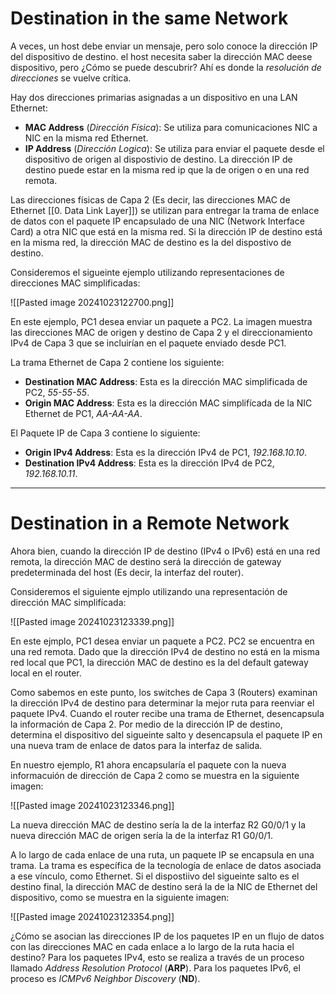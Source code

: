 # Destination in the same Network

A veces, un host debe enviar un mensaje, pero solo conoce la dirección IP del dispositivo de destino. el host necesita saber la dirección MAC deese dispositivo, pero ¿Cómo se puede descubrir? Ahí es donde la *resolución de direcciones* se vuelve crítica.

Hay dos direcciones primarias asignadas a un dispositivo en una LAN Ethernet:

- **MAC Address** (*Dirección Física*): Se utiliza para comunicaciones NIC a NIC en la misma red Ethernet.
- **IP Address** (*Dirección Logica*): Se utiliza para enviar el paquete desde el dispositivo de origen al dispostivio de destino. La dirección IP de destino puede estar en la misma red ip que la de origen o en una red remota. 

Las direcciones físicas de Capa 2 (Es decir, las direcciones MAC de Ethernet [[0. Data Link Layer]]) se utilizan para entregar la trama de enlace de datos con el paquete IP encapsulado de una NIC (Network Interface Card) a otra NIC que está en la misma red. Si la dirección IP de destino está en la misma red, la dirección MAC de destino es la del dispostivo de destino.

Consideremos el sigueinte ejemplo utilizando representaciones de direcciones MAC simplificadas: 

![[Pasted image 20241023122700.png]]

En este ejemplo, PC1 desea enviar un paquete a PC2. La imagen muestra las direcciones MAC de origen y destino de Capa 2 y el direccionamiento IPv4 de Capa 3 que se incluirían en el paquete enviado desde PC1.

La trama Ethernet de Capa 2 contiene los siguiente:

- **Destination MAC Address**: Esta es la dirección MAC simplificada de PC2, *55-55-55*.
- **Origin MAC Address**: Esta es la dirección MAC simplifícada de la NIC Ethernet de PC1, *AA-AA-AA*.

El Paquete IP de Capa 3 contiene lo siguiente:

- **Origin IPv4 Address**: Esta es la dirección IPv4 de PC1, *192.168.10.10*.
- **Destination IPv4 Address**: Esta es la dirección IPv4 de PC2, *192.168.10.11*. 

---
# Destination in a Remote Network

Ahora bien, cuando la dirección IP de destino (IPv4 o IPv6) está en una red remota, la dirección MAC de destino será la dirección de gateway predeterminada del host (Es decir, la interfaz del router).

Consideremos el siguiente ejmplo utilizando una representación de dirección MAC simplifícada: 

![[Pasted image 20241023123339.png]]

En este ejmplo, PC1 desea enviar un paquete a PC2. PC2 se encuentra en una red remota. Dado que la dirección IPv4 de destino no está en la misma red local que PC1, la dirección MAC de destino es la del default gateway local en el router.

Como sabemos en este punto, los switches de Capa 3 (Routers) examinan la dirección IPv4 de destino para determinar la mejor ruta para reenviar el paquete IPv4. Cuando el router recibe una trama de Ethernet, desencapsula la información de Capa 2. Por medio de la dirección IP de destino, determina el dispositivo del sigueinte salto y desencapsula el paquete IP en una nueva tram de enlace de datos para la interfaz de salida.

En nuestro ejemplo, R1 ahora encapsularía el paquete con la nueva informacuión de dirección de Capa 2 como se muestra en la siguiente imagen:

![[Pasted image 20241023123346.png]]

La nueva dirección MAC de destino sería la de la interfaz R2 G0/0/1 y la nueva dirección MAC de origen sería la de la interfaz R1 G0/0/1.

A lo largo de cada enlace de una ruta, un paquete IP se encapsula en una trama. La trama es específica de la tecnología de enlace de datos asociada a ese vínculo, como Ethernet. Si el dispostiivo del sigueinte salto es el destino final, la dirección MAC de destino será la de la NIC de Ethernet del dispositivo, como se muestra en la siguiente imagen:

![[Pasted image 20241023123354.png]]

¿Cómo se asocian las direcciones IP de los paquetes IP en un flujo de datos con las direcciones MAC en cada enlace a lo largo de la ruta hacia el destino? Para los paquetes IPv4, esto se realiza a través de un proceso llamado *Address Resolution Protocol* (**ARP**). Para los paquetes IPv6, el proceso es *ICMPv6 Neighbor Discovery* (**ND**). 